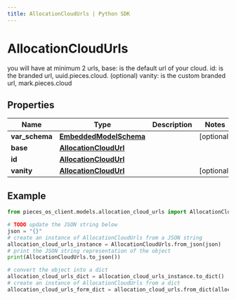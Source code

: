 ```yaml
---
title: AllocationCloudUrls | Python SDK
---
```


# AllocationCloudUrls

you will have at minimum 2 urls,  base: is the default url of your cloud.  id: is the branded url, uuid.pieces.cloud.  (optional) vanity: is the custom branded url, mark.pieces.cloud

## Properties

Name | Type | Description | Notes
------------ | ------------- | ------------- | -------------
**var_schema** | [**EmbeddedModelSchema**](EmbeddedModelSchema) |  | [optional] 
**base** | [**AllocationCloudUrl**](AllocationCloudUrl) |  | 
**id** | [**AllocationCloudUrl**](AllocationCloudUrl) |  | 
**vanity** | [**AllocationCloudUrl**](AllocationCloudUrl) |  | [optional] 

## Example

```python
from pieces_os_client.models.allocation_cloud_urls import AllocationCloudUrls

# TODO update the JSON string below
json = "{}"
# create an instance of AllocationCloudUrls from a JSON string
allocation_cloud_urls_instance = AllocationCloudUrls.from_json(json)
# print the JSON string representation of the object
print(AllocationCloudUrls.to_json())

# convert the object into a dict
allocation_cloud_urls_dict = allocation_cloud_urls_instance.to_dict()
# create an instance of AllocationCloudUrls from a dict
allocation_cloud_urls_form_dict = allocation_cloud_urls.from_dict(allocation_cloud_urls_dict)
```


